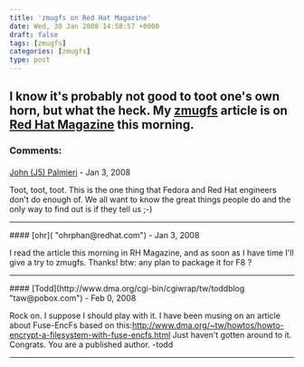 ```yaml
---
title: 'zmugfs on Red Hat Magazine'
date: Wed, 30 Jan 2008 14:58:57 +0000
draft: false
tags: [zmugfs]
categories: [zmugfs]
type: post
---
```


I know it's probably not good to toot one's own horn, but what the heck. My [zmugfs](http://sourceforge.net/projects/zmugtools) article is on [Red Hat Magazine](http://www.redhatmagazine.com/2008/01/29/open-source-project-zmugfs/) this morning.
---
### Comments:
#### 
[John (J5) Palmieri](http://j5live.com "johnp@redhat.com") - <time datetime="2008-01-30 11:21:42">Jan 3, 2008</time>

Toot, toot, toot. This is the one thing that Fedora and Red Hat engineers don't do enough of. We all want to know the great things people do and the only way to find out is if they tell us ;-)
<hr />
#### 
[ohr]( "ohrphan@redhat.com") - <time datetime="2008-01-30 15:49:30">Jan 3, 2008</time>

I read the article this morning in RH Magazine, and as soon as I have time I'll give a try to zmugfs. Thanks! btw: any plan to package it for F8 ?
<hr />
#### 
[Todd](http://www.dma.org/cgi-bin/cgiwrap/tw/toddblog "taw@pobox.com") - <time datetime="2008-02-10 13:10:47">Feb 0, 2008</time>

Rock on. I suppose I should play with it. I have been musing on an article about Fuse-EncFs based on this:http://www.dma.org/~tw/howtos/howto-encrypt-a-filesystem-with-fuse-encfs.html Just haven't gotten around to it. Congrats. You are a published author. -todd
<hr />
